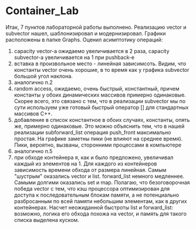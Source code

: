# Container_Lab

Итак, 7 пунктов лабораторной работы выполнено. Реализацию vector и subvector нашел, шаблонизировал и модернизировал.
Графики расположены в папке Graphs. 
Оценил асимптотику операций: 
1) capacity vector-а ожидаемо увеличивается в 2 раза, capacity subvector-а увеличивается на 1 при pushback-е
2) вставка в произвольное место - линейная зависимсоть. Видим, что константы vector очень хорошие, в то время как у графика subvector большой угол наклона.
3) аналогично п.2
4) random access, ожидаемо, очень быстрый, константный, причем константы у обоих динамических массивов примерно одинаковые. Скорее всего, это связано
с тем, что в реализации subvector мы по сути используем уже готовый быстрый оператор [] для стандартных массивов С++.
5) добавление в список константное в обоих случаях, константы, опять же, примерно одинаковые. Это можно объяснить тем, что в нашей реализации subforward_list
операция push_front максимально простая. На графике заметны пики (не влияют на среднее время). Пики, вероятно, вызваны, сторонними процессами в компьютере
6) аналогично п.5
7) при обходе контейнера я, как и было предложено, увеличивал каждый из элементов на 1. Для каждого из контейнеров зависимость времени обхода от размера 
линейная. Самым "шустрым" оказались vector и list. forward_list немного медленнее. Самыми долгими оказались set и map. Полагаю, что безоговорочная победа 
vector с тем, что кэш процессора оптимизирован для доступа к последовательным блокам памяти, а не потенциально разбросанным по всей памяти небольшим элементам,
как в других контейнерах. Насчет неожиданной быстроты list и forward_list: возможно, логика его обхода похожа на vector, и память для такого списка выделена куском.
